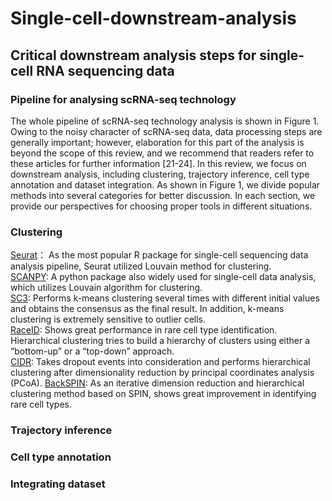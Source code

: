# Single-cell-downstream-analysis
## Critical downstream analysis steps for single-cell RNA sequencing data
### Pipeline for analysing scRNA-seq technology
The whole pipeline of scRNA-seq technology analysis is shown in Figure 1. Owing to the noisy character of scRNA-seq data, data processing steps are generally important; however, elaboration for this part of the analysis is beyond the scope of this review, and we recommend that readers refer to these articles for further information [21-24]. In this review, we focus on downstream analysis, including clustering, trajectory inference, cell type annotation and dataset integration. As shown in Figure 1, we divide popular methods into several categories for better discussion. In each section, we provide our perspectives for choosing proper tools in different situations.
### Clustering
[Seurat](https://satijalab.org/seurat/)：
As the most popular R package for single-cell sequencing data analysis pipeline, Seurat utilized Louvain method for clustering.<br>
[SCANPY](https://scanpy.readthedocs.io/en/stable/):
A python package also widely used for single-cell data analysis, which utilizes Louvain algorithm for clustering.<br>
[SC3](http://bioconductor.org/packages/release/bioc/html/SC3.html):
Performs k-means clustering several times with different initial values and obtains the consensus as the final result. In addition, k-means clustering is extremely sensitive to outlier cells.<br>
[RaceID](https://github.com/dgrun/RaceID):
Shows great performance in rare cell type identification. Hierarchical clustering tries to build a hierarchy of clusters using either a “bottom-up” or a “top-down” approach.<br>
[CIDR](https://github.com/VCCRI/CIDR):
Takes dropout events into consideration and performs hierarchical clustering after dimensionality reduction by principal coordinates analysis (PCoA).
[BackSPIN](https://github.com/linnarsson-lab/BackSPIN):
As an iterative dimension reduction and hierarchical clustering method based on SPIN, shows great improvement in identifying rare cell types.
### Trajectory inference
### Cell type annotation
### Integrating dataset
